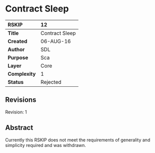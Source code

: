 # Contract Sleep

|RSKIP          |12           |
| :------------ |:-------------|
|**Title**      |Contract Sleep |
|**Created**    |06-AUG-16 |
|**Author**     |SDL |
|**Purpose**    |Sca |
|**Layer**      |Core |
|**Complexity** |1 |
|**Status**     |Rejected |

## Revisions

Revision: 1

## Abstract

Currently this RSKIP does not meet the requirements of generality and simplicity required and was withdrawn.


